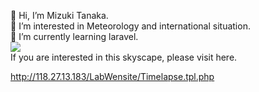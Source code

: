 <p>👋 Hi, I’m Mizuki Tanaka.<br>
👀 I’m interested in Meteorology and international situation.<br>
🌱 I’m currently learning laravel.<br>
<img src="http://118.27.13.183/pic/GIF/skyscape.gif"><br>
If you are interested in this skyscape, please visit here. </p>
<a href="http://118.27.13.183/LabWebsite/Timelapse.tpl.php">http://118.27.13.183/LabWensite/Timelapse.tpl.php</a>

<!---
Anemoi7838/Anemoi7838 is a ✨ special ✨ repository because its `README.md` (this file) appears on your GitHub profile.
You can click the Preview link to take a look at your changes.
--->
